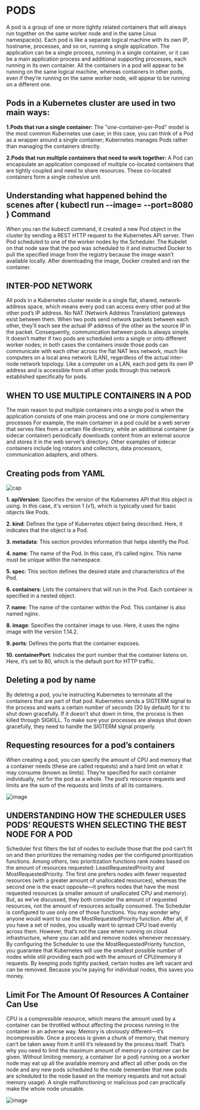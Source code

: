 # PODS
A pod is a group of one or more tightly related containers that will always run
together on the same worker node and in the same Linux namespace(s). Each pod
is like a separate logical machine with its own IP, hostname, processes, and so on,
running a single application. The application can be a single process, running in a
single container, or it can be a main application process and additional supporting
processes, each running in its own container. All the containers in a pod will appear
to be running on the same logical machine, whereas containers in other pods, even
if they’re running on the same worker node, will appear to be running on a different one.

## Pods in a Kubernetes cluster are used in two main ways:
**1.Pods that run a single container:** The "one-container-per-Pod" model is the most common Kubernetes use case; 
in this case, you can think of a Pod as a wrapper around a single container; Kubernetes manages Pods rather than managing the containers directly.

**2.Pods that run multiple containers that need to work together:** A Pod can encapsulate an application composed of multiple co-located containers that are tightly coupled and need to share resources. 
These co-located containers form a single cohesive unit.

## Understanding what happened behind the scenes after ( kubectl run <name> --image=<image-name> --port=8080 ) Command
When you ran the kubectl command, it created a new Pod
object in the cluster by sending a REST HTTP request to the Kubernetes API server.
Then Pod scheduled to one
of the worker nodes by the Scheduler. The Kubelet on that node saw that the pod was
scheduled to it and instructed Docker to pull the specified image from the registry
because the image wasn’t available locally. After downloading the image, Docker created and ran the container.

## INTER-POD NETWORK
All pods in a Kubernetes cluster reside in a single flat, shared, network-address space, which means every pod can access every other pod at the other pod’s IP address. No NAT (Network Address Translation) gateways exist between them.
When two pods send network packets between each other, they’ll each see the actual IP address of the other as the source IP in the packet.
Consequently, communication between pods is always simple. It doesn’t matter if two
pods are scheduled onto a single or onto different worker nodes; in both cases the
containers inside those pods can communicate with each other across the flat NAT less network, much like computers on a local area network (LAN), regardless of the
actual inter-node network topology. Like a computer on a LAN, each pod gets its own
IP address and is accessible from all other pods through this network established specifically for pods.

## WHEN TO USE MULTIPLE CONTAINERS IN A POD
The main reason to put multiple containers into a single pod is when the application
consists of one main process and one or more complementary processes For example, the main container in a pod could be a web server that serves files from
a certain file directory, while an additional container (a sidecar container) periodically downloads content from an external source and stores it in the web server’s
directory.
 Other examples of sidecar containers include log rotators and collectors, data processors, communication adapters, and others.

 ## Creating pods from YAML
 ![cap](https://github.com/user-attachments/assets/937e53af-d428-44c9-9b69-a41c0998c2bb)

 **1. apiVersion**: Specifies the version of the Kubernetes API that this object is using. In this case, it's version 1 (v1), which is typically used for basic objects like 
 Pods.

 **2. kind**: Defines the type of Kubernetes object being described. Here, it indicates that the object is a Pod.

 **3. metadata**: This section provides information that helps identify the Pod.

 **4. name**: The name of the Pod. In this case, it’s called nginx. This name must be unique within the namespace.

 **5. spec**: This section defines the desired state and characteristics of the Pod.

 **6. containers**: Lists the containers that will run in the Pod. Each container is specified in a nested object.

 **7. name**: The name of the container within the Pod. This container is also named nginx.

 **8. image**: Specifies the container image to use. Here, it uses the nginx image with the version 1.14.2.

 **9. ports**: Defines the ports that the container exposes.

 **10. containerPort**: Indicates the port number that the container listens on. Here, it’s set to 80, which is the default port for HTTP traffic.

 ## Deleting a pod by name
 By deleting a pod, you’re instructing Kubernetes to terminate all the containers that are
part of that pod. Kubernetes sends a SIGTERM signal to the process and waits a certain
number of seconds (30 by default) for it to shut down gracefully. If it doesn’t shut down
in time, the process is then killed through SIGKILL. To make sure your processes are
always shut down gracefully, they need to handle the SIGTERM signal properly. 

## Requesting resources for a pod’s containers
When creating a pod, you can specify the amount of CPU and memory that a container needs (these are called requests) and a hard limit on what it may consume
(known as limits). They’re specified for each container individually, not for the pod as
a whole. The pod’s resource requests and limits are the sum of the requests and limits of all its containers. 

![image](https://github.com/user-attachments/assets/0155058c-b1ba-4ca4-b2ab-42315daf1b9f)

## UNDERSTANDING HOW THE SCHEDULER USES PODS’ REQUESTS WHEN SELECTING THE BEST NODE FOR A POD
Scheduler first filters the list of nodes to
exclude those that the pod can’t fit on and then prioritizes the remaining nodes per the
configured prioritization functions. Among others, two prioritization functions rank
nodes based on the amount of resources requested: LeastRequestedPriority and
MostRequestedPriority. The first one prefers nodes with fewer requested resources
(with a greater amount of unallocated resources), whereas the second one is the exact
opposite—it prefers nodes that have the most requested resources (a smaller amount of
unallocated CPU and memory). But, as we’ve discussed, they both consider the amount
of requested resources, not the amount of resources actually consumed.
 The Scheduler is configured to use only one of those functions. You may wonder
why anyone would want to use the MostRequestedPriority function. After all, if you
have a set of nodes, you usually want to spread CPU load evenly across them. However,
that’s not the case when running on cloud infrastructure, where you can add and
remove nodes whenever necessary. By configuring the Scheduler to use the MostRequestedPriority function, you guarantee that Kubernetes will use the smallest possible number of nodes while still providing each pod with the amount of CPU/memory
it requests. By keeping pods tightly packed, certain nodes are left vacant and can be
removed. Because you’re paying for individual nodes, this saves you money.

## Limit For The Amount Of Resources A Container Can Use
CPU is a compressible resource, which means the amount used by a container can
be throttled without affecting the process running in the container in an adverse way.
Memory is obviously different—it’s incompressible. Once a process is given a chunk of
memory, that memory can’t be taken away from it until it’s released by the process
itself. That’s why you need to limit the maximum amount of memory a container can
be given. 
 Without limiting memory, a container (or a pod) running on a worker node may
eat up all the available memory and affect all other pods on the node and any new
pods scheduled to the node (remember that new pods are scheduled to the node
based on the memory requests and not actual memory usage). A single malfunctioning or malicious pod can practically make the whole node unusable.

![image](https://github.com/user-attachments/assets/964409e0-e54a-4336-9423-ac9741cebe85)

